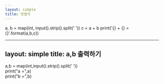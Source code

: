 ```yaml
---
layout: simple
title: 덧셈식
---
```


a, b = map(int, input().strip().split(' '))
c = a + b
print('{} + {} = {}'.format(a,b,c))


---
layout: simple
title: a,b 출력하기
---

a,b = map(int,input().strip().split(' '))  
print("a =",a)  
print("b =",b)  
